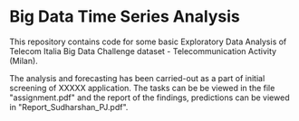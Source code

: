 # Big Data Time Series Analysis

This repository contains code for some basic Exploratory Data Analysis of Telecom Italia Big Data Challenge dataset - Telecommunication Activity (Milan).

The analysis and forecasting has been carried-out as a part of initial screening of XXXXX application. The tasks can be be viewed in the file "assignment.pdf" and the report of the findings, predictions can be viewed in "Report_Sudharshan_PJ.pdf".